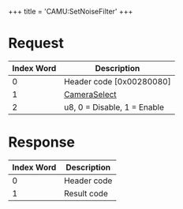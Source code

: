 +++
title = 'CAMU:SetNoiseFilter'
+++

# Request

| Index Word | Description                                             |
|------------|---------------------------------------------------------|
| 0          | Header code \[0x00280080\]                              |
| 1          | [CameraSelect](Camera_Services#cameraselect "wikilink") |
| 2          | u8, 0 = Disable, 1 = Enable                             |

# Response

| Index Word | Description |
|------------|-------------|
| 0          | Header code |
| 1          | Result code |
